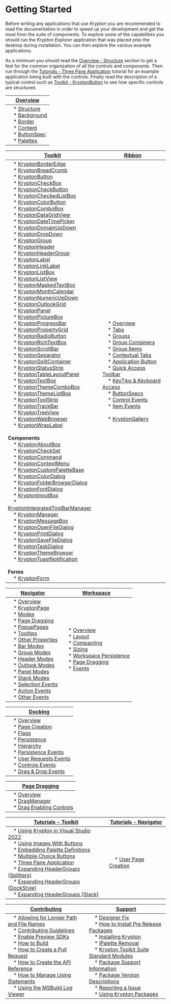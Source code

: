 # Getting Started

Before writing any applications that use *Krypton*  you are recommended to read the documentation in order to speed up your development and get the most from the suite of components. To explore some of the capabilities you should run the *Krypton Explorer*  application that was placed onto the desktop during installation. You can then explore the various example applications.

As a minimum you should read the [Overview - Structure](Overview/Structure.md) section to get a feel for the common organization of all the controls and components. Then run through the [Tutorials - Three Pane Application](Tutorials/Three%20Pane%20Application.md) tutorial for an example application being built with the controls. Finally read the description of a typical control such as [Toolkit - KryptonButton](Toolkit/KryptonButton.md) to see how specific controls are structured.

| [Overview](intro.md)                                                                 |
|--------------------------------------------------------------------------|
| &nbsp; &nbsp; *  [Structure](Overview/Structure.md)<br>  &nbsp; &nbsp; *  [Background](Overview/Background.md)<br>  &nbsp; &nbsp; *  [Border](Overview/Border.md)<br>  &nbsp; &nbsp; *  [Content](Overview/Content.md)<br>  &nbsp; &nbsp; *  [ButtonSpec](Overview/ButtonSpec.md)<br>  &nbsp; &nbsp; *  [Palettes](Overview/Palettes.md) |

| [Toolkit](Krypton_Toolkit.md)       | [Ribbon](Krypton_Ribbon.md)       |
|----------------|----------------|
| &nbsp; &nbsp; *  [KryptonBorderEdge](Toolkit/KryptonBorderEdge.md)  <br> &nbsp; &nbsp; *  [KryptonBreadCrumb](Toolkit/KryptonBreadCrumb.md)  <br> &nbsp; &nbsp; *  [KryptonButton](Toolkit/KryptonButton.md)  <br> &nbsp; &nbsp; *  [KryptonCheckBox](Toolkit/KryptonCheckBox.md)  <br> &nbsp; &nbsp; *  [KryptonCheckButton](Toolkit/KryptonCheckButton.md)  <br> &nbsp; &nbsp; *  [KryptonCheckedListBox](Toolkit/KryptonCheckedListBox.md) <br> &nbsp; &nbsp; *  [KryptonColorButton](Toolkit/KryptonColorButton.md)  <br> &nbsp; &nbsp; *  [KryptonComboBox](Toolkit/KryptonComboBox.md)  <br> &nbsp; &nbsp; *  [KryptonDataGridView](Toolkit/KryptonDataGridView.md)  <br> &nbsp; &nbsp; *   [KryptonDateTimePicker](Toolkit/KryptonDateTimePicker.md)   <br> &nbsp; &nbsp; *  [KryptonDomainUpDown](Toolkit/KryptonDomainUpDown.md)  <br> &nbsp; &nbsp; *  [KryptonDropDown](Toolkit/KryptonDropButton.md) <br> &nbsp; &nbsp; *  [KryptonGroup](Toolkit/KryptonGroup.md)  <br> &nbsp; &nbsp; *  [KryptonHeader](Toolkit/KryptonHeader.md)  <br> &nbsp; &nbsp; *  [KryptonHeaderGroup](Toolkit/KryptonHeaderGroup.md)  <br> &nbsp; &nbsp; *  [KryptonLabel](Toolkit/KryptonLabel.md)  <br> &nbsp; &nbsp; *  [KryptonLinkLabel](Toolkit/KryptonLinkLabel.md)  <br> &nbsp; &nbsp; *  [KryptonListBox](Toolkit/KryptonListBox.md) <br> &nbsp; &nbsp; * [KryptonListView](Toolkit/KryptonListView.md) <br> &nbsp; &nbsp; *  [KryptonMaskedTextBox](Toolkit/KryptonMaskedTextBox.md)  <br> &nbsp; &nbsp; *  [KryptonMonthCalendar](Toolkit/KryptonMonthCalendar.md)  <br> &nbsp; &nbsp; *  [KryptonNumericUpDown](Toolkit/KryptonNumericUpDown.md)  <br> &nbsp; &nbsp; * [KryptonOutlookGrid](Toolkit/KryptonOutlookGrid.md)<br> &nbsp; &nbsp; * [KryptonPanel](Toolkit/KryptonPanel.md)  <br> &nbsp; &nbsp; * [KryptonPictureBox](Toolkit/KryptonPictureBox.md) <br> &nbsp; &nbsp; * [KryptonProgressBar](Toolkit/KryptonProgressBar.md) <br> &nbsp; &nbsp; * [KryptonPropertyGrid](Toolkit/KryptonPropertyGrid.md) <br> &nbsp; &nbsp; * [KryptonRadioButton](Toolkit/KryptonRadioButton.md)  <br> &nbsp; &nbsp; *  [KryptonRichTextBox](Toolkit/KryptonRichTextBox.md)  <br> &nbsp; &nbsp; * [KryptonScrollBar](Toolkit/KryptonScrollBar.md) <br> &nbsp; &nbsp; * [KryptonSeparator](Toolkit/KryptonSeparator.md)  <br> &nbsp; &nbsp; *  [KryptonSplitContainer](Toolkit/KryptonSplitContainer.md)  <br> &nbsp; &nbsp; * [KryptonStatusStrip](Toolkit/KryptonStatusStrip.md) <br> &nbsp; &nbsp; * [KryptonTableLayoutPanel](Toolkit/KryptonTableLayoutPanel.md) <br> &nbsp; &nbsp; *  [KryptonTextBox](Toolkit/KryptonTextBox.md)  <br> &nbsp; &nbsp; * [KryptonThemeComboBox](Toolkit/KryptonThemeComboBox.md) <br> &nbsp; &nbsp; * [KryptonThemeListBox](Toolkit/KryptonThemeListBox.md) <br> &nbsp; &nbsp; * [KryptonToolStrip](Toolkit/KryptonToolStrip.md) <br> &nbsp; &nbsp; * [KryptonTrackBar](Toolkit/KryptonTrackBar.md)  <br> &nbsp; &nbsp; *  [KryptonTreeView](Toolkit/KryptonTreeView.md)  <br> &nbsp; &nbsp; * [KryptonWebBrowser](Toolkit/KryptonWebBrowser.md) <br> &nbsp; &nbsp; * [KryptonWrapLabel](Toolkit/KryptonWrapLabel.md) <br> <br> **Components** <br> &nbsp; &nbsp; * [KryptonAboutBox](Toolkit/KryptonAboutBox.md)   <br> &nbsp; &nbsp; *  [KryptonCheckSet](Toolkit/KryptonCheckSet.md)  <br> &nbsp; &nbsp; *  [KryptonCommand](Toolkit/KryptonCommand.md)  <br> &nbsp; &nbsp; *  [KryptonContextMenu](Toolkit/KryptonContextMenu.md)  <br> &nbsp; &nbsp; *  [KryptonCustomPaletteBase](Toolkit/KryptonCustomPaletteBase.md) <br> &nbsp; &nbsp; * [KryptonColorDialog](Toolkit/KryptonColorDialog.md) <br> &nbsp; &nbsp; * [KryptonFolderBrowserDialog](Toolkit/KryptonFolderBrowserDialog.md) <br> &nbsp; &nbsp; * [KryptonFontDialog](Toolkit/KryptonFontDialog.md) <br> &nbsp; &nbsp; *  [KryptonInputBox](Toolkit/KryptonInputBox.md)  <br> &nbsp; &nbsp; * [KryptonIntegratedToolBarManager](Toolkit/KryptonIntegratedToolBarManager.md) <br> &nbsp; &nbsp; *  [KryptonManager](Toolkit/KryptonManager.md)  <br> &nbsp; &nbsp; *  [KryptonMessageBox](Toolkit/KryptonMessageBox.md)  <br> &nbsp; &nbsp; * [KryptonOpenFileDialog](Toolkit/KryptonOpenFileDialog.md) <br> &nbsp; &nbsp; * [KryptonPrintDialog](Toolkit/KryptonPrintDialog.md) <br> &nbsp; &nbsp; * [KryptonSaveFileDialog](Toolkit/KryptonSaveFileDialog.md) <br> &nbsp; &nbsp; * [KryptonTaskDialog](Toolkit/KryptonTaskDialog.md) <br> &nbsp; &nbsp; * [KryptonThemeBrowser](Toolkit/KryptonThemeBrowser.md) <br> &nbsp; &nbsp; * [KryptonToastNotification](Toolkit/KryptonToastNotification.md) <br> <br> **Forms**   <br> &nbsp; &nbsp; *  [KryptonForm](Toolkit/KryptonForm.md)| &nbsp; &nbsp; *  [Overview](Ribbon/KryptonRibbonOverview.md)  <br> &nbsp; &nbsp; * [Tabs](Ribbon/KryptonRibbonTabs.md)  <br> &nbsp; &nbsp; * [Groups](Ribbon/KryptonRibbonGroups.md)  <br> &nbsp; &nbsp; * [Group Containers](Ribbon/KryptonRibbonGroupContainers.md)  <br> &nbsp; &nbsp; * [Group Items](Ribbon/KryptonRibbonGroupItems.md)  <br> &nbsp; &nbsp; * [Contextual Tabs](Ribbon/KryptonRibbonContextualTabs.md)  <br> &nbsp; &nbsp; * [Application Button](Ribbon/KryptonRibbonApplicationButton.md)  <br> &nbsp; &nbsp; * [Quick Access Toolbar](Ribbon/KryptonRibbonQuickAccessToolbar.md)  <br> &nbsp; &nbsp; * [KeyTips & Keyboard Access](Ribbon/KryptonRibbonKeyTipsAndKeyboardAccess.md)  <br> &nbsp; &nbsp; * [ButtonSpecs](Ribbon/ButtonSpecs.md)  <br> &nbsp; &nbsp; * [Control Events](Ribbon/ControlEvents.md)  <br> &nbsp; &nbsp; * [Item Events](Ribbon/ItemEvents.md) <br> <br> &nbsp; &nbsp; * [KryptonGallery](Ribbon/KryptonGallery.md) |

| [Navigator](Krypton_Navigator.md)       | [Workspace](Krypton_Workspace.md)       |
|----------------|----------------|
| &nbsp; &nbsp; * [Overview](Navigator/Navigator%20Overview.md)  <br> &nbsp; &nbsp; * [KryptonPage](Navigator/Navigator%20KryptonPage.md)  <br> &nbsp; &nbsp; * [Modes](Navigator/Navigator%20Modes.md)  <br> &nbsp; &nbsp; * [Page Dragging](Navigator/Navigator Page%20Dragging.md)  <br> &nbsp; &nbsp; * [PopupPages](Navigator/Navigator PopupPages%20Properties.md)  <br> &nbsp; &nbsp; * [Tooltips](Navigator/Navigator Tooltips%20Properties.md)  <br> &nbsp; &nbsp; * [Other Properties](Navigator/Navigator Other%20Properties.md)  <br> &nbsp; &nbsp; * [Bar Modes](Navigator/Navigator Bar%20Modes.md)  <br> &nbsp; &nbsp; * [Group Modes](Navigator/Navigator%20Group%20Modes.md)  <br> &nbsp; &nbsp; * [Header Modes](Navigator/Navigator%20Header%20Modes.md)  <br> &nbsp; &nbsp; * [Outlook Modes](Navigator/Navigator Outlook%20Modes.md)  <br> &nbsp; &nbsp; * [Panel Modes](Navigator/Navigator%20Panel%20Modes.md)  <br> &nbsp; &nbsp; * [Stack Modes](Navigator/Navigator Stack%20Modes.md)  <br> &nbsp; &nbsp; * [Selection Events](Navigator/Navigator Selection%20Events.md)  <br> &nbsp; &nbsp; * [Action Events](Navigator/Navigator Action%20Events.md)  <br> &nbsp; &nbsp; * [Other Events](Navigator/Navigator Other%20Events.md) | &nbsp; &nbsp; * [Overview](Workspace/Workspace%20Overview.md)  <br> &nbsp; &nbsp; * [Layout](Workspace/Workspace%20Layout.md)  <br> &nbsp; &nbsp; * [Compacting](Workspace/Workspace%20Compacting.md)  <br> &nbsp; &nbsp; * [Sizing](Workspace/Workspace%20Sizing.md)  <br> &nbsp; &nbsp; * [Workspace Persistence](Workspace/Workspace Persistence.md)  <br> &nbsp; &nbsp; * [Page Dragging](Workspace/Workspace Page%20Dragging.md)  <br> &nbsp; &nbsp; * [Events](Workspace/Workspace Events.md) |

| [Docking](Krypton_Docking.md) |
|----------------|
| &nbsp; &nbsp; * [Overview](Docking/Krypton%20Docking%20Overview.md)  <br> &nbsp; &nbsp; * [Page Creation](Docking/Krypton%20Docking%20Page%20Creation.md)  <br> &nbsp; &nbsp; * [Flags](Docking/Krypton%20Docking%20Flags.md)  <br> &nbsp; &nbsp; * [Persistence](Docking/Krypton%20Docking%20Persistence.md)  <br> &nbsp; &nbsp; * [Hierarchy](Docking/Krypton%20Docking%20Hierarchy.md)  <br> &nbsp; &nbsp; * [Persistence Events](Docking/Krypton%20Docking%20Persistence%20Events.md)  <br> &nbsp; &nbsp; * [User Requests Events](Docking/Krypton%20Docking%20User%20Requests.md)  <br> &nbsp; &nbsp; * [Controls Events](Docking/Krypton%20Docking%20Controls%20Events.md)  <br> &nbsp; &nbsp; * [Drag & Drop Events](Docking/Krypton%20Docking%20Drag%20and%20Drop.md) |

| [Page Dragging](Page_Dragging.md) |
|----------------|
| &nbsp; &nbsp; * [Overview](Page%20Dragging/Page%20Dragging%20Overview.md)  <br> &nbsp; &nbsp; * [DragManager](Page%20Dragging/DragManager.md)  <br> &nbsp; &nbsp; * [Drag Enabling Controls](Page%20Dragging/Drag%20Enabling%20Controls.md) |

| [Tutorials - Toolkit](Tutorials.md)       | [Tutorials - Navigator](Tutorials.md)       |
|----------------|----------------|
| &nbsp; &nbsp; * [Using Krypton in Visual Studio 2022](Tutorials/Using%20Krypton%20in%20Visual%20Studio%202022.md)  <br> &nbsp; &nbsp; * [Using Images With Buttons](Tutorials/Using%20Images%20With%20Buttons.md)  <br> &nbsp; &nbsp; * [Embedding Palette Definitions](Tutorials/Embedding%20Palette%20Definitions.md)  <br> &nbsp; &nbsp; * [Multiple Choice Buttons](Tutorials/Multiple%20Choice%20Buttons.md)  <br> &nbsp; &nbsp; * [Three Pane Application](Tutorials/Three%20Pane%20Application.md)  <br> &nbsp; &nbsp; * [Expanding HeaderGroups (Splitters)](Tutorials/Expanding%20HeaderGroups%20Splitters.md)  <br> &nbsp; &nbsp; * [Expanding HeaderGroups (DockStyle)](Tutorials/Expanding%20HeaderGroups%20DockStyle.md)  <br> &nbsp; &nbsp; * [Expanding HeaderGroups (Stack)](Tutorials/Expanding%20HeaderGroups%20Stack.md)  | &nbsp; &nbsp; * [User Page Creation](Tutorials/User%20Page%20Creation.md) |

| [Contributing](Contributing.md) | [Support](Support.md) |
|----------------|----------------|
| &nbsp; &nbsp; * [Allowing for Longer Path and File Names](Contributing/Allowing-for-Longer-Path-and-File-Names.md)  <br> &nbsp; &nbsp; * [Contributing Guidelines](Contributing/Contributing-Guidelines.md)  <br> &nbsp; &nbsp; * [Enable Preview SDKs](Contributing/Enable-Preview-SDK.md)  <br> &nbsp; &nbsp; * [How to Build](Contributing/How-to-Build.md)  <br> &nbsp; &nbsp; * [How to Create a Pull Request](Contributing/How-to-Create-a-Pull-Request.md)  <br> &nbsp; &nbsp; * [How to Create the API Reference](Contributing/How-to-Create-the-API-Reference.md)  <br> &nbsp; &nbsp; * [How to Manage Using Statements](Contributing/How-to-Manage-Using-Statements.md)  <br> &nbsp; &nbsp; * [Using the MSBuild Log Viewer](Contributing/Using%20the%20MSBuild%20Log%20Viewer.md) | &nbsp; &nbsp; * [Designer Fix](Support/Designer%20Fix.md)  <br> &nbsp; &nbsp; * [How to Install Pre Release Packages](Support/How%20to%20Install%20Pre%20Release%20Packages.md)  <br> &nbsp; &nbsp; * [Installing Krypton](Support/Installing%20Krypton.md)  <br> &nbsp; &nbsp; * [IPalette Removal](Support/IPalette%20Removal.md)  <br> &nbsp; &nbsp; * [Krypton Toolkit Suite Standard Modules](Support/Krypton%20Toolkit%20Suite%20Standard%20Modules.md)  <br> &nbsp; &nbsp; * [Package Support Information](Support/Package%20Support%20Information.md)  <br> &nbsp; &nbsp; * [Package Version Descriptions](Support/Package%20Version%20Descriptions.md)  <br> &nbsp; &nbsp; * [Reporting a Issue](Support/Reporting%20a%20Issue.md)  <br> &nbsp; &nbsp; * [Using Krypton Packages](Support/Using%20Krypton%20Packages.md) |

